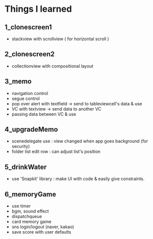 # Things I learned

## 1_clonescreen1

- stackview with scrollview ( for horizontal scroll )

## 2_clonescreen2

- collectionview with compositional layout

## 3_memo

- navigation control
- segue control
- pop over alert with textfield -> send to tableviewcell's data & use
- VC with textview -> send data to another VC
- passing data between VC & use

## 4_upgradeMemo

- scenedelegate use
: view changed when app goes background (for security)
- folder list edit row
: can adjust list's position

## 5_drinkWater

- use 'Snapkit' library
: make UI with code & easily give constraints.


## 6_memoryGame

- use timer
- bgm, sound effect 
- dispatchqueue
- card memory game 
- sns login/logout (naver, kakao)
- save score with user defaults

